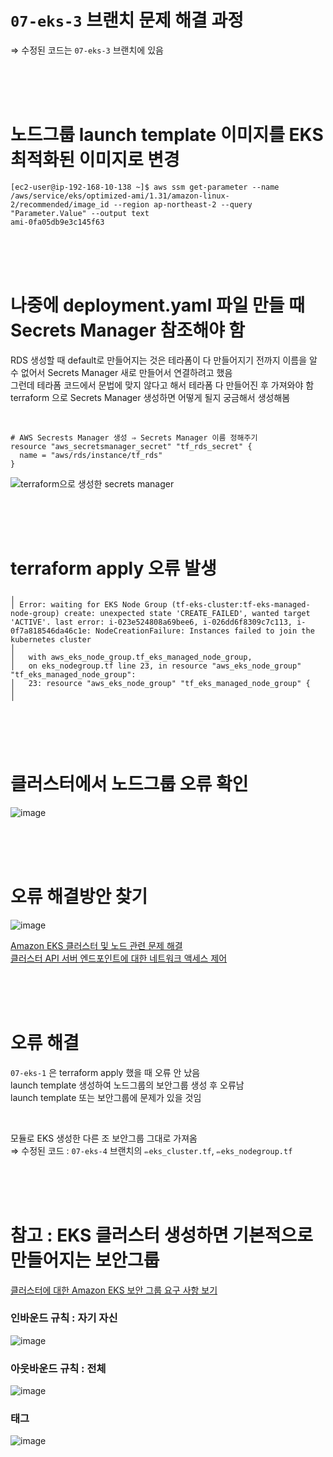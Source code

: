 # `07-eks-3` 브랜치 문제 해결 과정 
⇒ 수정된 코드는 `07-eks-3` 브랜치에 있음

<br>
<br>
<br>

# 노드그룹 launch template 이미지를 EKS 최적화된 이미지로 변경
```
[ec2-user@ip-192-168-10-138 ~]$ aws ssm get-parameter --name /aws/service/eks/optimized-ami/1.31/amazon-linux-2/recommended/image_id --region ap-northeast-2 --query "Parameter.Value" --output text
ami-0fa05db9e3c145f63
```
 <br>
 <br>
 <br>
 
# 나중에 deployment.yaml 파일 만들 때 Secrets Manager 참조해야 함

RDS 생성할 때 default로 만들어지는 것은 테라폼이 다 만들어지기 전까지 이름을 알 수 없어서 Secrets Manager 새로 만들어서 연결하려고 했음 <br>
그런데 테라폼 코드에서 문법에 맞지 않다고 해서 테라폼 다 만들어진 후 가져와야 함 <br>
terraform 으로 Secrets Manager 생성하면 어떻게 될지 궁금해서 생성해봄 <br>

<br>

```
# AWS Secrests Manager 생성 ⇒ Secrets Manager 이름 정해주기
resource "aws_secretsmanager_secret" "tf_rds_secret" {
  name = "aws/rds/instance/tf_rds"
}
```

![terraform으로 생성한 secrets manager ](https://github.com/user-attachments/assets/d34e27cd-79e2-44e4-8575-5547de3de69a)


<br>
<br>
<br>

# terraform apply 오류 발생
```
╷
│ Error: waiting for EKS Node Group (tf-eks-cluster:tf-eks-managed-node-group) create: unexpected state 'CREATE_FAILED', wanted target 'ACTIVE'. last error: i-023e524808a69bee6, i-026dd6f8309c7c113, i-0f7a818546da46c1e: NodeCreationFailure: Instances failed to join the kubernetes cluster
│
│   with aws_eks_node_group.tf_eks_managed_node_group,
│   on eks_nodegroup.tf line 23, in resource "aws_eks_node_group" "tf_eks_managed_node_group":
│   23: resource "aws_eks_node_group" "tf_eks_managed_node_group" {
│
╵
```

<br>
<br>
<br>

# 클러스터에서 노드그룹 오류 확인

![image](https://github.com/user-attachments/assets/f766a7b4-966f-439d-91f5-921df38e7063)

<br>
<br>
<br>

# 오류 해결방안 찾기

![image](https://github.com/user-attachments/assets/1a2b31bb-490d-4165-83e8-45378fc1f233)

[Amazon EKS 클러스터 및 노드 관련 문제 해결](https://docs.aws.amazon.com/ko_kr/eks/latest/userguide/troubleshooting.html) <br>
[클러스터 API 서버 엔드포인트에 대한 네트워크 액세스 제어](https://docs.aws.amazon.com/ko_kr/eks/latest/userguide/cluster-endpoint.html#cluster-endpoint-private) <br>

<br>
<br>
<br>

# 오류 해결

`07-eks-1` 은 terraform apply 했을 때 오류 안 났음 <br>
launch template 생성하여 노드그룹의 보안그룹 생성 후 오류남 <br>
launch template 또는 보안그룹에 문제가 있을 것임 <br>

<br>

모듈로 EKS 생성한 다른 조 보안그룹 그대로 가져옴 <br>
⇒ 수정된 코드 : `07-eks-4` 브랜치의 `✏️eks_cluster.tf`, `✏️eks_nodegroup.tf`

<br>
<br>
<br>


# 참고 : EKS 클러스터 생성하면 기본적으로 만들어지는 보안그룹

[클러스터에 대한 Amazon EKS 보안 그룹 요구 사항 보기](https://docs.aws.amazon.com/ko_kr/eks/latest/userguide/sec-group-reqs.html) <br>

### 인바운드 규칙 : 자기 자신
![image](https://github.com/user-attachments/assets/503e1524-6133-41ec-9e63-0b00064c2092)

### 아웃바운드 규칙 : 전체
![image](https://github.com/user-attachments/assets/c21c7bda-507a-4e29-8440-bb3ca38dcb4c)

### 태그
![image](https://github.com/user-attachments/assets/c9ac0535-fb84-4c7a-b9e5-0a764731ae09)
